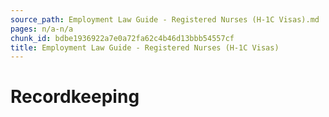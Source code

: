 ```yaml
---
source_path: Employment Law Guide - Registered Nurses (H-1C Visas).md
pages: n/a-n/a
chunk_id: bdbe1936922a7e0a72fa62c4b46d13bbb54557cf
title: Employment Law Guide - Registered Nurses (H-1C Visas)
---
```

# Recordkeeping
